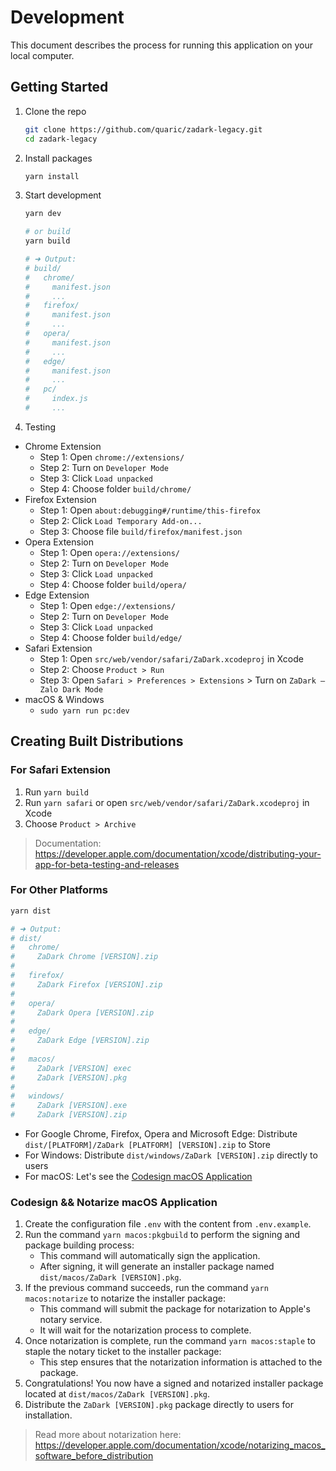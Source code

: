 # Development

This document describes the process for running this application on your local computer.

## Getting Started

1. Clone the repo
    ```bash
    git clone https://github.com/quaric/zadark-legacy.git
    cd zadark-legacy
    ```

2. Install packages
    ```bash
    yarn install
    ```

3. Start development
    ```bash
    yarn dev

    # or build
    yarn build

    # ➜ Output:
    # build/
    #   chrome/
    #     manifest.json
    #     ...
    #   firefox/
    #     manifest.json
    #     ...
    #   opera/
    #     manifest.json
    #     ...
    #   edge/
    #     manifest.json
    #     ...
    #   pc/
    #     index.js
    #     ...
    ```

4. Testing

- Chrome Extension
  - Step 1: Open `chrome://extensions/`
  - Step 2: Turn on `Developer Mode`
  - Step 3: Click `Load unpacked`
  - Step 4: Choose folder `build/chrome/`
- Firefox Extension
  - Step 1: Open `about:debugging#/runtime/this-firefox`
  - Step 2: Click `Load Temporary Add-on...`
  - Step 3: Choose file `build/firefox/manifest.json`
- Opera Extension
  - Step 1: Open `opera://extensions/`
  - Step 2: Turn on `Developer Mode`
  - Step 3: Click `Load unpacked`
  - Step 4: Choose folder `build/opera/`
- Edge Extension
  - Step 1: Open `edge://extensions/`
  - Step 2: Turn on `Developer Mode`
  - Step 3: Click `Load unpacked`
  - Step 4: Choose folder `build/edge/`
- Safari Extension
  - Step 1: Open `src/web/vendor/safari/ZaDark.xcodeproj` in Xcode
  - Step 2: Choose `Product > Run`
  - Step 3: Open `Safari > Preferences > Extensions` > Turn on `ZaDark – Zalo Dark Mode`
- macOS & Windows
  - `sudo yarn run pc:dev`

## Creating Built Distributions

### For Safari Extension

1. Run `yarn build`
2. Run `yarn safari` or open `src/web/vendor/safari/ZaDark.xcodeproj` in Xcode
3. Choose `Product > Archive`

> Documentation: https://developer.apple.com/documentation/xcode/distributing-your-app-for-beta-testing-and-releases

### For Other Platforms

```bash
yarn dist

# ➜ Output:
# dist/
#   chrome/
#     ZaDark Chrome [VERSION].zip
#
#   firefox/
#     ZaDark Firefox [VERSION].zip
#
#   opera/
#     ZaDark Opera [VERSION].zip
#
#   edge/
#     ZaDark Edge [VERSION].zip
#
#   macos/
#     ZaDark [VERSION] exec
#     ZaDark [VERSION].pkg
#
#   windows/
#     ZaDark [VERSION].exe
#     ZaDark [VERSION].zip
```

- For Google Chrome, Firefox, Opera and Microsoft Edge: Distribute `dist/[PLATFORM]/ZaDark [PLATFORM] [VERSION].zip` to Store
- For Windows: Distribute `dist/windows/ZaDark [VERSION].zip` directly to users
- For macOS: Let's see the [Codesign macOS Application](#codesign-macos-application)

### Codesign && Notarize macOS Application

1. Create the configuration file `.env` with the content from `.env.example`.
2. Run the command `yarn macos:pkgbuild` to perform the signing and package building process:
   - This command will automatically sign the application.
   - After signing, it will generate an installer package named `dist/macos/ZaDark [VERSION].pkg`.
3. If the previous command succeeds, run the command `yarn macos:notarize` to notarize the installer package:
   - This command will submit the package for notarization to Apple's notary service.
   - It will wait for the notarization process to complete.
4. Once notarization is complete, run the command `yarn macos:staple` to staple the notary ticket to the installer package:
   - This step ensures that the notarization information is attached to the package.
5. Congratulations! You now have a signed and notarized installer package located at `dist/macos/ZaDark [VERSION].pkg`.
6. Distribute the `ZaDark [VERSION].pkg` package directly to users for installation.

> Read more about notarization here: https://developer.apple.com/documentation/xcode/notarizing_macos_software_before_distribution